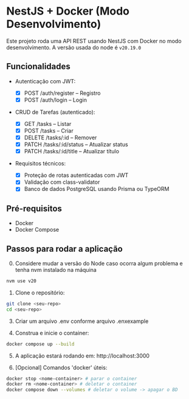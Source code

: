 # NestJS + Docker (Modo Desenvolvimento)

Este projeto roda uma API REST usando NestJS com Docker no modo desenvolvimento. A versão usada do node é `v20.19.0`

## Funcionalidades

- Autenticação com JWT:

  - [x] POST /auth/register – Registro
  - [x] POST /auth/login – Login

- CRUD de Tarefas (autenticado):

  - [x] GET /tasks – Listar
  - [x] POST /tasks – Criar
  - [x] DELETE /tasks/:id – Remover
  - [x] PATCH /tasks/:id/status – Atualizar status
  - [x] PATCH /tasks/:id/title – Atualizar título

- Requisitos técnicos:
  - [x] Proteção de rotas autenticadas com JWT
  - [x] Validação com class-validator
  - [x] Banco de dados PostgreSQL usando Prisma ou TypeORM

## Pré-requisitos

- Docker
- Docker Compose

## Passos para rodar a aplicação

0. Considere mudar a versão do Node caso ocorra algum problema e tenha nvm instalado na máquina

```bash
nvm use v20
```

1. Clone o repositório:

```bash
git clone <seu-repo>
cd <seu-repo>
```

3. Criar um arquivo .env conforme arquivo .enxexample

4. Construa e inicie o container:

```bash
docker compose up --build
```

5. A aplicação estará rodando em: http://localhost:3000

6. [Opcional] Comandos 'docker' úteis:

```bash
docker stop <nome-container> # parar o container
docker rm <nome-container> # deletar o container
docker compose down --volumes # deletar o volume -> apagar o BD
```
